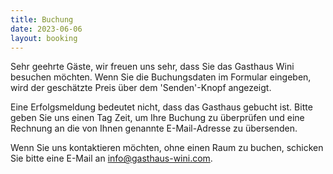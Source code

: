 ```yaml
---
title: Buchung
date: 2023-06-06
layout: booking
---
```


Sehr geehrte Gäste, wir freuen uns sehr, dass Sie das Gasthaus Wini besuchen möchten.
Wenn Sie die Buchungsdaten im Formular eingeben, wird der geschätzte Preis über dem 'Senden'-Knopf angezeigt.

Eine Erfolgsmeldung bedeutet nicht, dass das Gasthaus gebucht ist. 
Bitte geben Sie uns einen Tag Zeit, um Ihre Buchung zu überprüfen und eine Rechnung an die von Ihnen
genannte E-Mail-Adresse zu übersenden.

Wenn Sie uns kontaktieren möchten, ohne einen Raum zu buchen, schicken Sie bitte eine E-Mail an
[info@gasthaus-wini.com](mailto:info@gasthaus-wini.com).
